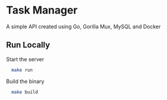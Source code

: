 
# Task Manager

A simple API created using Go, Gorilla Mux, MySQL and Docker


## Run Locally

Start the server

```bash
  make run
```

Build the binary

```bash
  make build
```
